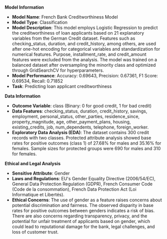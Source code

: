 **Model Information**

* **Model Name**: French Bank Creditworthiness Model
* **Model Type**: Classification
* **Model Description**: This model employs Logistic Regression to predict the creditworthiness of loan applicants based on 21 explanatory variables from the German Credit dataset. Features such as checking_status, duration, and credit_history, among others, are used after one-hot encoding for categorical variables and standardization for numerical features. Purpose, installment_rate, and credit_amount features were excluded from the analysis. The model was trained on a balanced dataset after oversampling the minority class and optimized through GridSearchCV for hyperparameters.
* **Model Performance**: Accuracy: 0.69643, Precision: 0.67361, F1 Score: 0.69534, Recall: 0.71852
* **Task**: Predicting loan applicant creditworthiness

**Data Information**

* **Outcome Variable**: class (Binary: 0 for good credit, 1 for bad credit)
* **Data Features**: checking_status, duration, credit_history, savings, employment, personal_status, other_parties, residence_since, property_magnitude, age, other_payment_plans, housing, existing_credits, job, num_dependents, telephone, foreign_worker.
* **Exploratory Data Analysis (EDA)**: The dataset contains 300 credit records with two classes. Protected attribute analysis showed base rates for positive outcomes (class 1) of 27.68% for males and 35.16% for females. Sample sizes for protected groups were 690 for males and 310 for females.

**Ethical and Legal Analysis**

* **Sensitive Attribute**: Gender
* **Laws and Regulations**: EU's Gender Equality Directive (2006/54/EC), General Data Protection Regulation (GDPR), French Consumer Code (Code de la consommation), French Data Protection Act (Loi Informatique et Libertés).
* **Ethical Concerns**: The use of gender as a feature raises concerns about potential discrimination and fairness. The observed disparity in base rates for positive outcomes between genders indicates a risk of bias. There are also concerns regarding transparency, privacy, and the potential for unfair treatment of applicants based on gender, which could lead to reputational damage for the bank, legal challenges, and loss of customer trust.